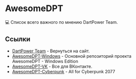 # AwesomeDPT

💻 Список всего важного по мнению DartPower Team.

## Ссылки

- [DartPower Team](https://dpteam.github.io) - Вернуться на сайт.
- [AwesomeDPT-Windows](https://dpteam.github.io/AwesomeDPT-Windows) - Основной репозиторий проекта AwesomeDPT - Windows Edition
- [AwesomeDPT-VK](https://dpteam.github.io/AwesomeDPT-VK) - Все для ВКонтакте.
- [AwesomeDPT-Cyberpunk](https://dpteam.github.io/AwesomeDPT-Cyberpunk) - All for Cyberpunk 2077
